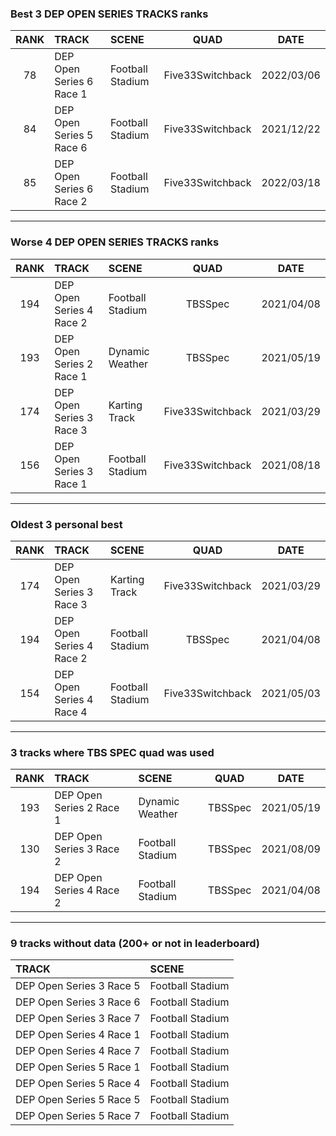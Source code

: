 ### Best 3 DEP OPEN SERIES TRACKS ranks
|RANK|TRACK|SCENE|QUAD|DATE|
|:---:|:---|:---|:---:|:---:|
|78|DEP Open Series 6 Race 1|Football Stadium|Five33Switchback|2022/03/06|
|84|DEP Open Series 5 Race 6|Football Stadium|Five33Switchback|2021/12/22|
|85|DEP Open Series 6 Race 2|Football Stadium|Five33Switchback|2022/03/18|
---
### Worse 4 DEP OPEN SERIES TRACKS ranks
|RANK|TRACK|SCENE|QUAD|DATE|
|:---:|:---|:---|:---:|:---:|
|194|DEP Open Series 4 Race 2|Football Stadium|TBSSpec|2021/04/08|
|193|DEP Open Series 2 Race 1|Dynamic Weather|TBSSpec|2021/05/19|
|174|DEP Open Series 3 Race 3|Karting Track|Five33Switchback|2021/03/29|
|156|DEP Open Series 3 Race 1|Football Stadium|Five33Switchback|2021/08/18|
---
### Oldest 3 personal best
|RANK|TRACK|SCENE|QUAD|DATE|
|:---:|:---|:---|:---:|:---:|
|174|DEP Open Series 3 Race 3|Karting Track|Five33Switchback|2021/03/29|
|194|DEP Open Series 4 Race 2|Football Stadium|TBSSpec|2021/04/08|
|154|DEP Open Series 4 Race 4|Football Stadium|Five33Switchback|2021/05/03|
---
### 3 tracks where TBS SPEC quad was used
|RANK|TRACK|SCENE|QUAD|DATE|
|:---:|:---|:---|:---:|:---:|
|193|DEP Open Series 2 Race 1|Dynamic Weather|TBSSpec|2021/05/19|
|130|DEP Open Series 3 Race 2|Football Stadium|TBSSpec|2021/08/09|
|194|DEP Open Series 4 Race 2|Football Stadium|TBSSpec|2021/04/08|
---
### 9 tracks without data (200+ or not in leaderboard)
|TRACK|SCENE|
|:---|:---|
|DEP Open Series 3 Race 5|Football Stadium|
|DEP Open Series 3 Race 6|Football Stadium|
|DEP Open Series 3 Race 7|Football Stadium|
|DEP Open Series 4 Race 1|Football Stadium|
|DEP Open Series 4 Race 7|Football Stadium|
|DEP Open Series 5 Race 1|Football Stadium|
|DEP Open Series 5 Race 4|Football Stadium|
|DEP Open Series 5 Race 5|Football Stadium|
|DEP Open Series 5 Race 7|Football Stadium|
